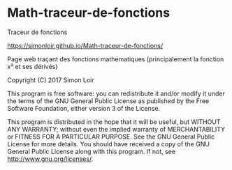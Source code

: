 
# Math-traceur-de-fonctions
Traceur de fonctions

https://simonloir.github.io/Math-traceur-de-fonctions/

Page web traçant des fonctions mathématiques (principalement la fonction x² et ses dérivés)


Copyright (C) 2017  Simon Loir

This program is free software: you can redistribute it and/or modify
it under the terms of the GNU General Public License as published by
the Free Software Foundation, either version 3 of the License.

This program is distributed in the hope that it will be useful,
but WITHOUT ANY WARRANTY; without even the implied warranty of
MERCHANTABILITY or FITNESS FOR A PARTICULAR PURPOSE.  See the
GNU General Public License for more details.
You should have received a copy of the GNU General Public License
along with this program.  If not, see http://www.gnu.org/licenses/.
